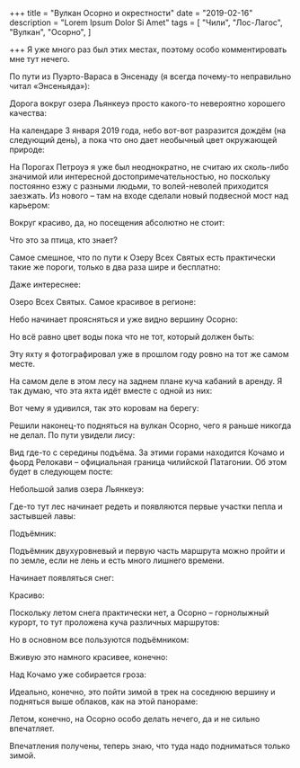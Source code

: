 +++
title = "Вулкан Осорно и окрестности"
date = "2019-02-16"
description = "Lorem Ipsum Dolor Si Amet"
tags = [
    "Чили",
    "Лос-Лагос",
    "Вулкан",
    "Осорно",
]

+++
Я уже много раз был этих местах, поэтому особо комментировать мне тут нечего.


По пути из Пуэрто-Вараса в Энсенаду (я всегда почему-то неправильно читал «Энсеньяда»):


Дорога вокруг озера Льянкеуэ просто какого-то невероятно хорошего качества:


На календаре 3 января 2019 года, небо вот-вот разразится дождём (на следующий день), а пока что оно дает необычный цвет окружающей  природе:


На Порогах Петроуэ я уже был неоднократно, не считаю их сколь-либо значимой или интересной достопримечательностью, но поскольку постоянно езжу с разными людьми, то волей-неволей приходится заезжать. Из нового – там на входе сделали новый подвесной мост над карьером:


Вокруг красиво, да, но посещения абсолютно не стоит:


Что это за птица, кто знает?


Самое смешное, что по пути к Озеру Всех Святых есть практически такие же пороги, только в два раза шире и бесплатно:


Даже интереснее:


Озеро Всех Святых. Самое красивое в регионе:


Небо начинает проясняться и уже видно вершину Осорно:


Но всё равно цвет воды пока что не тот, который должен быть:


Эту яхту я фотографировал уже в прошлом году ровно на тот же самом месте.


На самом деле в этом лесу на заднем плане куча кабаний в аренду. Я так думаю, что эта яхта идёт вместе с одной из них:


Вот чему я удивился, так это коровам на берегу:


Решили наконец-то подняться на вулкан Осорно, чего я раньше никогда не делал. По пути увидели лису:


Вид где-то с середины подъёма. За этими горами находится Кочамо и фьорд Релокави – официальная граница чилийской Патагонии. Об этом будет в следующем посте:


Небольшой залив озера Льянкеуэ:


Где-то тут лес начинает редеть и появляются первые участки пепла и застывшей лавы:


Подъёмник:


Подъёмник двухуровневый и первую часть маршрута можно пройти и по земле, если не лень и есть много лишнего времени.


Начинает появляться снег:


Красиво:


Поскольку летом снега практически нет, а Осорно – горнолыжный курорт, то тут проложена куча различных маршрутов:


Но в основном все пользуются подъёмником:


Вживую это намного красивее, конечно:


Над Кочамо уже собирается гроза:


Идеально, конечно, это пойти зимой в трек на соседнюю вершину и подняться выше облаков, как на этой панораме:


Летом, конечно, на Осорно особо делать нечего, да и не сильно впечатляет.


Впечатления получены, теперь знаю, что туда надо подниматься только зимой.
